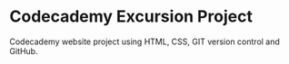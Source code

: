 # Codecademy Excursion Project

Codecademy website project using HTML, CSS, GIT version control and GitHub. 